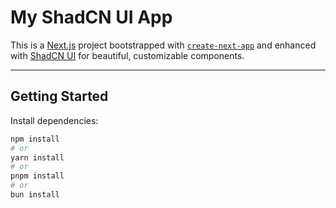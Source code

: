 # My ShadCN UI App

This is a [Next.js](https://nextjs.org) project bootstrapped with [`create-next-app`](https://nextjs.org/docs/app/api-reference/cli/create-next-app) and enhanced with [ShadCN UI](https://ui.shadcn.com) for beautiful, customizable components.

---

## Getting Started

Install dependencies:

```bash
npm install
# or
yarn install
# or
pnpm install
# or
bun install
